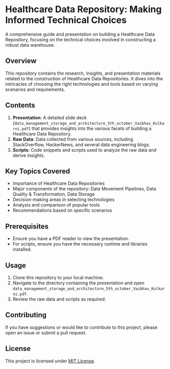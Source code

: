 # Healthcare Data Repository: Making Informed Technical Choices

A comprehensive guide and presentation on building a Healthcare Data Repository, focusing on the technical choices involved in constructing a robust data warehouse.

## Overview

This repository contains the research, insights, and presentation materials related to the construction of Healthcare Data Repositories. It dives into the intricacies of choosing the right technologies and tools based on varying scenarios and requirements.

## Contents

1. **Presentation**: A detailed slide deck (`data_management_storage_and_architecture_5th_october_Vaibhav_Kulkarni.pdf`) that provides insights into the various facets of building a Healthcare Data Repository.
2. **Raw Data**: Data collected from various sources, including StackOverflow, HackerNews, and several data engineering blogs.
3. **Scripts**: Code snippets and scripts used to analyze the raw data and derive insights.

## Key Topics Covered

- Importance of Healthcare Data Repositories
- Major components of the repository: Data Movement Pipelines, Data Quality & Transformation, Data Storage
- Decision-making areas in selecting technologies
- Analysis and comparison of popular tools
- Recommendations based on specific scenarios

## Prerequisites

- Ensure you have a PDF reader to view the presentation.
- For scripts, ensure you have the necessary runtime and libraries installed.

## Usage

1. Clone this repository to your local machine.
2. Navigate to the directory containing the presentation and open `data_management_storage_and_architecture_5th_october_Vaibhav_Kulkarni.pdf`.
3. Review the raw data and scripts as required.

## Contributing

If you have suggestions or would like to contribute to this project, please open an issue or submit a pull request.

## License

This project is licensed under [MIT License](LICENSE.md).
